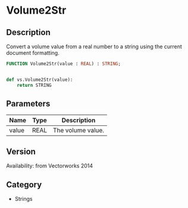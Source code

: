 # Volume2Str

## Description
Convert a volume value from a real number to a string using the current document formatting.

```pascal
FUNCTION Volume2Str(value : REAL) : STRING;
```

```python

def vs.Volume2Str(value):
    return STRING
```

## Parameters
|Name|Type|Description|
|---|---|---|
|value|REAL|The volume value.|

## Version
Availability: from Vectorworks 2014
## Category
* Strings

